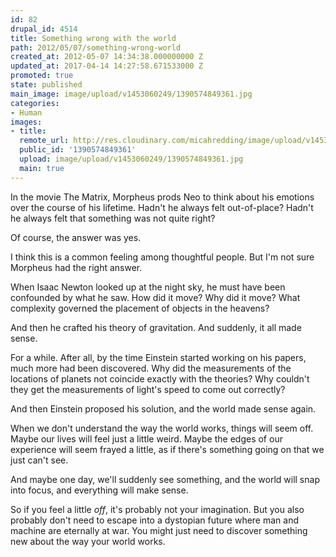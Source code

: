 ```yaml
---
id: 82
drupal_id: 4514
title: Something wrong with the world
path: 2012/05/07/something-wrong-world
created_at: 2012-05-07 14:34:38.000000000 Z
updated_at: 2017-04-14 14:27:58.671533000 Z
promoted: true
state: published
main_image: image/upload/v1453060249/1390574849361.jpg
categories:
- Human
images:
- title: 
  remote_url: http://res.cloudinary.com/micahredding/image/upload/v1453060249/1390574849361.jpg
  public_id: '1390574849361'
  upload: image/upload/v1453060249/1390574849361.jpg
  main: true
---
```

In the movie The Matrix, Morpheus prods Neo to think about his emotions over the course of his lifetime. Hadn't he always felt out-of-place? Hadn't he always felt that something was not quite right?

Of course, the answer was yes.

I think this is a common feeling among thoughtful people. But I'm not sure Morpheus had the right answer.

When Isaac Newton looked up at the night sky, he must have been confounded by what he saw. How did it move? Why did it move? What complexity governed the placement of objects in the heavens?

And then he crafted his theory of gravitation. And suddenly, it all made sense.

For a while. After all, by the time Einstein started working on his papers, much more had been discovered. Why did the measurements of the locations of planets not coincide exactly with the theories? Why couldn't they get the measurements of light's speed to come out correctly?

And then Einstein proposed his solution, and the world made sense again.

When we don't understand the way the world works, things will seem off. Maybe our lives will feel just a little weird. Maybe the edges of our experience will seem frayed a little, as if there's something going on that we just can't see.

And maybe one day, we'll suddenly see something, and the world will snap into focus, and everything will make sense.

So if you feel a little *off*, it's probably not your imagination. But you also probably don't need to escape into a dystopian future where man and machine are eternally at war. You might just need to discover something new about the way your world works.
